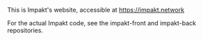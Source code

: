 This is Impakt's website, accessible at https://impakt.network

For the actual Impakt code, see the impakt-front and impakt-back repositories.

